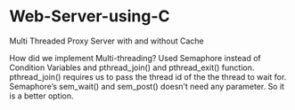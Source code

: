 # Web-Server-using-C
Multi Threaded Proxy Server with and without Cache


How did we implement Multi-threading?
Used Semaphore instead of Condition Variables and pthread_join() and pthread_exit() function.
pthread_join() requires us to pass the thread id of the the thread to wait for.
Semaphore’s sem_wait() and sem_post() doesn’t need any parameter. So it is a better option.
